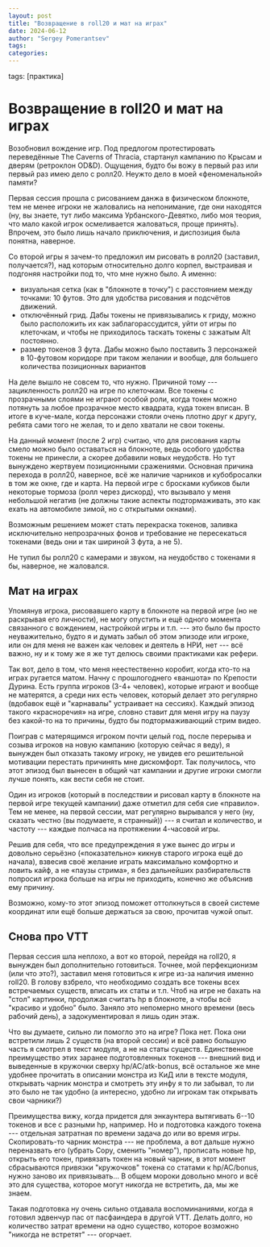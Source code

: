 ```yaml
---
layout: post
title: "Возвращение в roll20 и мат на играх"
date: 2024-06-12
author: "Sergey Pomerantsev"
tags:
categories:
---
```

tags: [практика]

# Возвращение в roll20 и мат на играх

Возобновил вождение игр. Под предлогом протестировать переведённые The Caverns of Thracia, стартанул кампанию по Крысам и дверям (ретроклон OD&D). Ощущения, будто бы вожу в первый раз или первый раз имею дело с ролл20. Неужто дело в моей «феноменальной» памяти?

Первая сессия прошла с рисованием данжа в физическом блокноте, тем не менее игроки не жаловались на непонимание, где они находятся (ну, вы знаете, тут либо максима Урбанского-Девятко, либо моя теория, что мало какой игрок осмеливается жаловаться, проще принять). Впрочем, это было лишь начало приключения, и диспозиция была понятна, наверное.

Со второй игры я зачем-то предложил им рисовать в ролл20 (заставил, получается?), над которым относительно долго корпел, выстраивая и подгоняя настройки под то, что мне нужно было. А именно:

- визуальная сетка (как в "блокноте в точку") с расстоянием между точками: 10 футов. Это для удобства рисования и подсчётов движений.
- отключённый грид. Дабы токены не привязывались к гриду, можно было расположить их как заблагорассудится, уйти от игры по клеточкам, и чтобы не приходилось таскать токены с зажатым Alt постоянно.
- размер токенов 3 фута. Дабы можно было поставить 3 персонажей в 10-футовом коридоре при таком желании и вообще, для большего количества позиционных вариантов

На деле вышло не совсем то, что нужно. Причиной тому --- зацикленность ролл20 на игре по клеточкам. Все токены с прозрачными слоями не играют особой роли, когда токен можно потянуть за любое прозрачное место квадрата, куда токен вписан. В итоге в куче-мале, когда персонажи стояли очень плотно друг к другу, ребята сами того не желая, то и дело хватали не свои токены.

На данный момент (после 2 игр) считаю, что для рисования карты смело можно было оставаться на блокноте, ведь особого удобства токены не принесли, а скорее добавили новых неудобств. Но тут вынуждено жертвуем позиционными сражениями. Основная причина перехода в ролл20, наверное, всё же наличие чарников и кубобросалки в том же окне, где и карта. На первой игре с бросками кубиков были некоторые тормоза (ролл через дискорд), что вызывало у меня небольшой негатив (не должны такие аспекты подтормаживать, это как ехать на автомобиле зимой, но с открытыми окнами).

Возможным решением может стать перекраска токенов, заливка исключительно непрозрачных фонов и требование не пересекаться токенами (ведь они и так шириной 3 фута, а не 5).

Не тупил бы ролл20 с камерами и звуком, на неудобство с токенами я бы, наверное, не жаловался.

## Мат на играх

Упомянув игрока, рисовавшего карту в блокноте на первой игре (но не раскрывая его личности), не могу опустить и ещё одного момента связанного с вождением, настройкой игры и т.п. --- это было бы просто неуважительно, будто я и думать забыл об этом эпизоде или игроке, или он для меня не важен как человек и деятель в НРИ, нет --- всё важно, ну и к тому же я же тут делюсь своими практиками как рефери.

Так вот, дело в том, что меня неестественно коробит, когда кто-то на играх ругается матом. Начну с прошлогоднего «ваншота» по Крепости Дурина. Есть группа игроков (3-4+ человек), которые играют и вообще не матерятся, а среди них есть человек, который делает это регулярно (вдобавок ещё и "карнавалы" устраивает на сессиях). Каждый эпизод такого «красноречия» на игре, словно ставит для меня игру на паузу без какой-то на то причины, будто бы подтормаживающий стрим видео.

Поиграв с матерящимся игроком почти целый год, после перерыва и созыва игроков на новую кампанию (которую сейчас я веду), я вынужден был отказать такому игроку, не увидев его решительной мотивации перестать причинять мне дискомфорт. Так получилось, что этот эпизод был вынесен в общий чат кампании и другие игроки смогли лучше понять, как вести себя не стоит.

Один из игроков (который в последствии и рисовал карту в блокноте на первой игре текущей кампании) даже отметил для себя сие «правило». Тем не менее, на первой сессии, мат регулярно вырывался у него (ну, сказать честно (вы подумаете, я странный)) --- я считал и количество, и частоту --- каждые полчаса на протяжении 4-часовой игры.

Решив для себя, что все предупреждения я уже вынес до игры и довольно серьёзно («показательно» кикнув старого игрока ещё до начала), взвесив своё желание играть максимально комфортно и ловить кайф, а не «паузы стрима», я без дальнейших разбирательств попросил игрока больше на игры не приходить, конечно же объяснив ему причину.

Возможно, кому-то этот эпизод поможет оттолкнуться в своей системе координат или ещё больше держаться за свою, прочитав чужой опыт.

## Снова про VTT

Первая сессия шла неплохо, а вот ко второй, перейдя на roll20, я вынужден был дополнительно готовиться. Точнее, мой перфекционизм (или что это?), заставил меня готовиться к игре из-за наличия именно roll20. В голову взбрело, что необходимо создать все токены всех встречаемых существ, вписать их статы и т.п. Чтоб на игре не бахать на "стол" картинки, продолжая считать hp в блокноте, а чтобы всё "красиво и удобно" было. Заняло это непомерно много времени (весь рабочий день), а задокументировал я лишь один этаж.

Что вы думаете, сильно ли помогло это на игре? Пока нет. Пока они встретили лишь 2 существ (на второй сессии) и всё равно большую часть я смотрел в текст модуля, а не на статы существ. Единственное преимущество этих заранее подготовленных токенов --- внешний вид и выведенные в кружочки сверху hp/AC/atk-bonus, всё остальное же мне удобнее прочитать в описании монстра из КиД или в тексте модуля, открывать чарник монстра и смотреть эту инфу я то ли забывал, то ли это было не так удобно (а интересно, удобно ли игрокам так открывать свои чарники?)

Преимущества вижу, когда придется для энкаунтера вытягивать 6--10 токенов и все с разными hp, например. Но и подготовка каждого токена --- отдельная затратная по времени задача до или во время игры. Скопировать-то чарник монстра --- не проблема, а вот дальше нужно переназвать его (убрать Copy, сменить "номер"), прописать новые hp, открыть его токен, привязать токен на новый чарник, в этот момент сбрасываются привязки "кружочков" токена со статами к hp/AC/bonus, нужно заново их привязывать... В общем мороки довольно много и всё это для существа, которое могут никогда не встретить, да, мы же знаем.

Такая подготовка ну очень сильно отдавала воспоминаниями, когда я готовил эдвенчур пас от пасфаиндера в другой VTT. Делать долго, но количество затрат времени на одно существо, которое возможно "никогда не встретят" --- огорчает.
